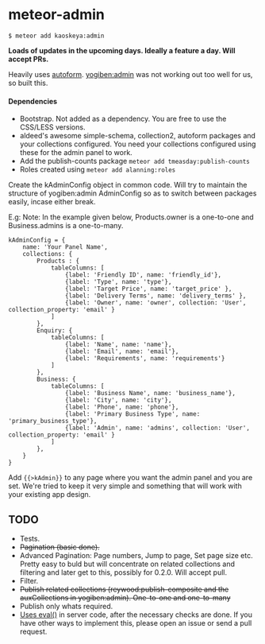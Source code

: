 # meteor-admin
`$ meteor add kaoskeya:admin`

**Loads of updates in the upcoming days. Ideally a feature a day. Will accept PRs.**

Heavily uses [autoform](https://github.com/aldeed/meteor-autoform).
[yogiben:admin](https://github.com/yogiben/meteor-admin) was not working out too well for us, so built this.

#### Dependencies ####

* Bootstrap. Not added as a dependency. You are free to use the CSS/LESS versions.
* aldeed's awesome simple-schema, collection2, autoform packages and your collections configured. You need your collections configured using these for the admin panel to work.
* Add the publish-counts package `meteor add tmeasday:publish-counts`
* Roles created using `meteor add alanning:roles`

Create the kAdminConfig object in common code.
Will try to maintain the structure of yogiben:admin AdminConfig so as to switch between packages easily, incase either break.

E.g:
Note: In the example given below, Products.owner is a one-to-one and Business.admins is a one-to-many.

```
kAdminConfig = {
	name: 'Your Panel Name',
	collections: {
		Products : {
			tableColumns: [
				{label: 'Friendly ID', name: 'friendly_id'},
				{label: 'Type', name: 'type'},
				{label: 'Target Price', name: 'target_price' },
				{label: 'Delivery Terms', name: 'delivery_terms' },
				{label: 'Owner', name: 'owner', collection: 'User', collection_property: 'email' }
			]
		},
		Enquiry: {
			tableColumns: [
				{label: 'Name', name: 'name'},
				{label: 'Email', name: 'email'},
				{label: 'Requirements', name: 'requirements'}
			]
		},
		Business: {
			tableColumns: [
				{label: 'Business Name', name: 'business_name'},
				{label: 'City', name: 'city'},
				{label: 'Phone', name: 'phone'},
				{label: 'Primary Business Type', name: 'primary_business_type'},
				{label: 'Admin', name: 'admins', collection: 'User', collection_property: 'email' }
			]
		},
	}
}
```

Add `{{>kAdmin}}` to any page where you want the admin panel and you are set. We're tried to keep it very simple and something that will work with your existing app design.

## TODO ##

* Tests.
* ~~Pagination (basic done).~~
* Advanced Pagination: Page numbers, Jump to page, Set page size etc. Pretty easy to buld but will concentrate on related collections and filtering and later get to this, possibly for 0.2.0. Will accept pull.
* Filter.
* ~~Publish related collections (reywood:publish-composite and the auxCollections in yogiben:admin). One-to-one and one-to-many~~
* Publish only whats required.
* [Uses eval()](https://github.com/kaoskeya/meteor-admin/blob/master/server/publish.js#L7-8) in server code, after the necessary checks are done. If you have other ways to implement this, please open an issue or send a pull request.